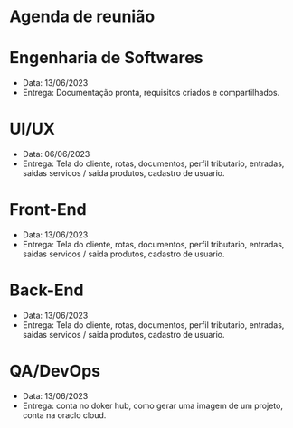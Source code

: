 # Agenda de reunião


# Engenharia de Softwares
- Data: 13/06/2023
- Entrega: Documentação pronta, requisitos criados e compartilhados.

# UI/UX
- Data: 06/06/2023
- Entrega: Tela do cliente, rotas, documentos, perfil tributario, entradas, saidas servicos / saida produtos, cadastro de usuario.

# Front-End
- Data: 13/06/2023
- Entrega: Tela do cliente, rotas, documentos, perfil tributario, entradas, saidas servicos / saida produtos, cadastro de usuario.

# Back-End
- Data: 13/06/2023
- Entrega: Tela do cliente, rotas, documentos, perfil tributario, entradas, saidas servicos / saida produtos, cadastro de usuario.

# QA/DevOps
- Data: 13/06/2023
- Entrega: conta no doker hub, como gerar uma imagem de um projeto, conta na oraclo cloud.